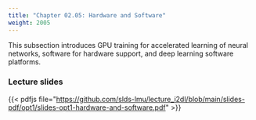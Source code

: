 ```yaml
---
title: "Chapter 02.05: Hardware and Software"
weight: 2005
---
```

This subsection introduces GPU training for accelerated learning of neural networks, software for hardware support, and deep learning software platforms.

<!--more-->

### Lecture slides

{{< pdfjs file="https://github.com/slds-lmu/lecture_i2dl/blob/main/slides-pdf/opt1/slides-opt1-hardware-and-software.pdf" >}}




